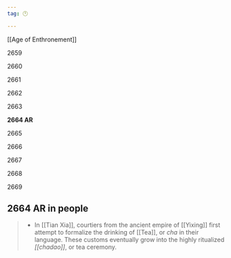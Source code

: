 ```yaml
---
tag: 🕛

---
```

[[Age of Enthronement]]


2659

2660

2661

2662

2663

**2664 AR**

2665

2666

2667

2668

2669



## 2664 AR in people

>  - In [[Tian Xia]], courtiers from the ancient empire of [[Yixing]] first attempt to formalize the drinking of [[Tea]], or *cha* in their language. These customs eventually grow into the highly ritualized *[[chadao]]*, or tea ceremony.






